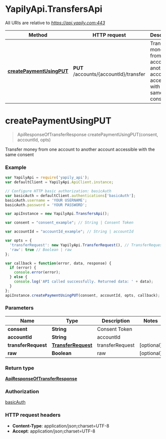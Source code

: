 # YapilyApi.TransfersApi

All URIs are relative to *https://api.yapily.com:443*

Method | HTTP request | Description
------------- | ------------- | -------------
[**createPaymentUsingPUT**](TransfersApi.md#createPaymentUsingPUT) | **PUT** /accounts/{accountId}/transfer | Transfer money from one account to another account accessible with the same consent


<a name="createPaymentUsingPUT"></a>
# **createPaymentUsingPUT**
> ApiResponseOfTransferResponse createPaymentUsingPUT(consent, accountId, opts)

Transfer money from one account to another account accessible with the same consent

### Example
```javascript
var YapilyApi = require('yapily_api');
var defaultClient = YapilyApi.ApiClient.instance;

// Configure HTTP basic authorization: basicAuth
var basicAuth = defaultClient.authentications['basicAuth'];
basicAuth.username = 'YOUR USERNAME';
basicAuth.password = 'YOUR PASSWORD';

var apiInstance = new YapilyApi.TransfersApi();

var consent = "consent_example"; // String | Consent Token

var accountId = "accountId_example"; // String | accountId

var opts = { 
  'transferRequest': new YapilyApi.TransferRequest(), // TransferRequest | transferRequest
  'raw': true // Boolean | raw
};

var callback = function(error, data, response) {
  if (error) {
    console.error(error);
  } else {
    console.log('API called successfully. Returned data: ' + data);
  }
};
apiInstance.createPaymentUsingPUT(consent, accountId, opts, callback);
```

### Parameters

Name | Type | Description  | Notes
------------- | ------------- | ------------- | -------------
 **consent** | **String**| Consent Token | 
 **accountId** | **String**| accountId | 
 **transferRequest** | [**TransferRequest**](TransferRequest.md)| transferRequest | [optional] 
 **raw** | **Boolean**| raw | [optional] 

### Return type

[**ApiResponseOfTransferResponse**](ApiResponseOfTransferResponse.md)

### Authorization

[basicAuth](../README.md#basicAuth)

### HTTP request headers

 - **Content-Type**: application/json;charset=UTF-8
 - **Accept**: application/json;charset=UTF-8

